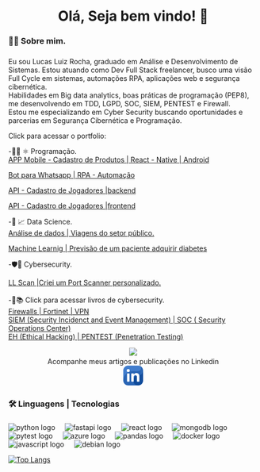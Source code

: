 
 
###

<h1 align="center">Olá, Seja bem vindo! 👋</h1>

###

<h3 align="left">👩‍💻  Sobre mim.</h3>

###

<p align="left">Eu sou Lucas Luiz Rocha, graduado em Análise e Desenvolvimento de Sistemas. Estou atuando como Dev Full Stack  freelancer, busco uma visão Full Cycle em sistemas, automações RPA, aplicações web e segurança cibernética.<br>Habilidades em Big data analytics, boas práticas de programação (PEP8), me desenvolvendo em TDD, LGPD, SOC, SIEM, PENTEST e Firewall.<br>Estou me especializando em Cyber Security buscando oportunidades e  parcerias em Segurança Cibernética e Programação.<br>
 
 Click para acessar o portfolio:<br>
  
  
-👨‍💻 ⚛  Programação. <br>
[APP Mobile - Cadastro de Produtos | React - Native | Android](https://github.com/LUCAS-LUIZ-ROCHA/appMobile_Cadastro) <br>

[Bot para Whatsapp | RPA - Automação](https://github.com/LUCAS-LUIZ-ROCHA/bot_whatsapp-RPA) <br>

[API - Cadastro de Jogadores |backend](https://github.com/LUCAS-LUIZ-ROCHA/Crud_Jogadores_Fullstack) <br>

[API - Cadastro de Jogadores |frontend](https://github.com/LUCAS-LUIZ-ROCHA/Frontend_Crud_Jogadores_Fullstack) <br>
    
-🧮 📈 Data Science. <br>
[Análise de dados | Viagens do setor público.](https://github.com/LUCAS-LUIZ-ROCHA/Analise_R_Viagens)<br>

[Machine Learnig | Previsão de um paciente adquirir diabetes](https://github.com/LUCAS-LUIZ-ROCHA/ML_Preditivo_R)<br>

-🛡️🔐  Cybersecurity.<br> 

[LL Scan |Criei um  Port Scanner personalizado.](https://github.com/LUCAS-LUIZ-ROCHA/LL_PortScan)
<br>
<br>
-📖📚 Click para acessar livros de cybersecurity. <br>
[Firewalls | Fortinet | VPN](https://github.com/LUCAS-LUIZ-ROCHA/ALL-FIREWALLS) 
<br>
[SIEM (Security Incidenct and Event Management) | SOC ( Security Operations Center)](https://github.com/LUCAS-LUIZ-ROCHA/SIEM-Security-Incidenct-and-Event-Management-) 
<br>
[ EH (Ethical Hacking) | PENTEST (Penetration Testing)](https://github.com/LUCAS-LUIZ-ROCHA/EH-Ethical-Hacking-PENTEST-Penetration-Testing-)
<br>
   
   
</p> 

<div align="center">
  <img height="400" src="CyberSecurity.gif"  />
  
</div>


<div align="center">
  Acompanhe meus artigos e publicações no Linkedin 
  <br>
  <a href= "https://www.linkedin.com/in/lucas-luiz-rocha">
  <img  height="40" src= "link_log.png"    /> 
  <a/>

<h3 align="left">🛠 Linguagens | Tecnologias</h3>

###

<div align="left">
  <img src="https://cdn.jsdelivr.net/gh/devicons/devicon/icons/python/python-original.svg" height="40" alt="python logo"  />
  <img width="12" />
  <img src="https://cdn.jsdelivr.net/gh/devicons/devicon/icons/fastapi/fastapi-original.svg" height="40" alt="fastapi logo"  />
  <img width="12" />
  <img src="https://cdn.jsdelivr.net/gh/devicons/devicon/icons/react/react-original.svg" height="40" alt="react logo"  />
  <img width="12" />
  <img src="https://cdn.jsdelivr.net/gh/devicons/devicon/icons/mongodb/mongodb-original.svg" height="40" alt="mongodb logo"  />
  <img width="12" />
  <img src="https://cdn.jsdelivr.net/gh/devicons/devicon/icons/pytest/pytest-original.svg" height="40" alt="pytest logo"  />
  <img width="12" />
  <img src="https://cdn.jsdelivr.net/gh/devicons/devicon/icons/azure/azure-original.svg" height="40" alt="azure logo"  />
  <img width="12" />
  <img src="https://cdn.jsdelivr.net/gh/devicons/devicon/icons/pandas/pandas-original.svg" height="40" alt="pandas logo"  />
  <img width="12" />
  <img src="https://cdn.jsdelivr.net/gh/devicons/devicon/icons/docker/docker-plain-wordmark.svg" height="40" alt="docker logo"  />
  <img width="12" />
  <img src="https://cdn.jsdelivr.net/gh/devicons/devicon/icons/javascript/javascript-original.svg" height="40" alt="javascript logo"  />
  <img width="12" />
  <img src="https://img.shields.io/badge/Kali_Linux-557C94?style=for-the-badge&logo=kali-linux&logoColor=white" height="40" alt="debian logo"  />

 [![Top Langs](https://github-readme-stats.vercel.app/api/top-langs/?username=LUCAS-LUIZ-ROCHA)](https://github.com/LUCAS-LUIZ-ROCHA/github-readme-stats)

</div>

###


###



###
